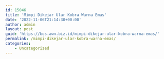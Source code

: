 ```yaml
---
id: 15046
title: 'Mimpi Dikejar Ular Kobra Warna Emas'
date: '2022-11-06T21:14:30+00:00'
author: admin
layout: post
guid: 'https://bos.awn.biz.id/mimpi-dikejar-ular-kobra-warna-emas/'
permalink: /mimpi-dikejar-ular-kobra-warna-emas/
categories:
    - Uncategorized
---
```


